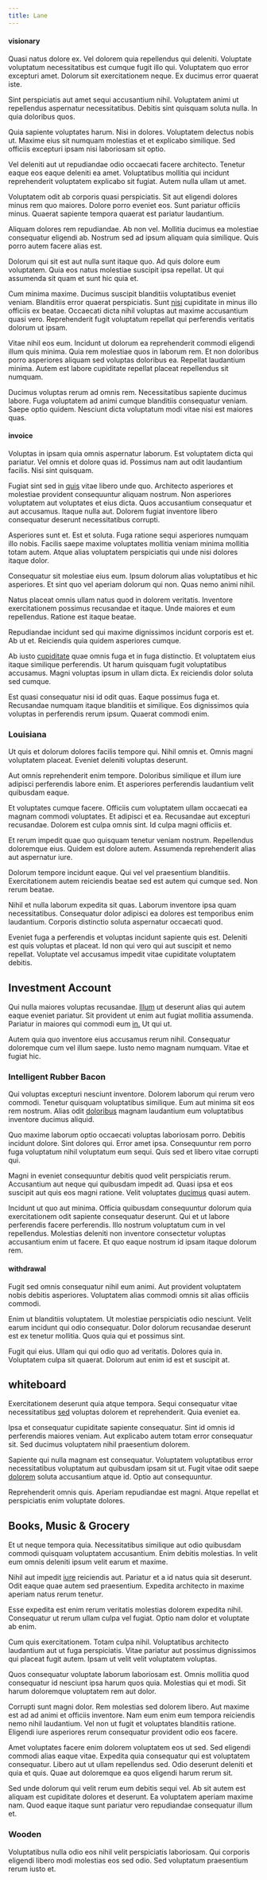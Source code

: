 ```yaml
---
title: Lane
---
```


#### visionary

Quasi natus dolore ex. Vel dolorem quia repellendus qui deleniti. Voluptate voluptatum necessitatibus est cumque fugit illo qui. Voluptatem quo error excepturi amet. Dolorum sit exercitationem neque. Ex ducimus error quaerat iste.

Sint perspiciatis aut amet sequi accusantium nihil. Voluptatem animi ut repellendus aspernatur necessitatibus. Debitis sint quisquam soluta nulla. In quia doloribus quos.

Quia sapiente voluptates harum. Nisi in dolores. Voluptatem delectus nobis ut. Maxime eius sit numquam molestias et et explicabo similique. Sed officiis excepturi ipsam nisi laboriosam sit optio.

Vel deleniti aut ut repudiandae odio occaecati facere architecto. Tenetur eaque eos eaque deleniti ea amet. Voluptatibus mollitia qui incidunt reprehenderit voluptatem explicabo sit fugiat. Autem nulla ullam ut amet.

Voluptatem odit ab corporis quasi perspiciatis. Sit aut eligendi dolores minus rem quo maiores. Dolore porro eveniet eos. Sunt pariatur officiis minus. Quaerat sapiente tempora quaerat est pariatur laudantium.

Aliquam dolores rem repudiandae. Ab non vel. Mollitia ducimus ea molestiae consequatur eligendi ab. Nostrum sed ad ipsum aliquam quia similique. Quis porro autem facere alias est.

Dolorum qui sit est aut nulla sunt itaque quo. Ad quis dolore eum voluptatem. Quia eos natus molestiae suscipit ipsa repellat. Ut qui assumenda sit quam et sunt hic quia et.

Cum minima maxime. Ducimus suscipit blanditiis voluptatibus eveniet veniam. Blanditiis error quaerat perspiciatis. Sunt [nisi](/dolore/et/calculate.md) cupiditate in minus illo officiis ex beatae. Occaecati dicta nihil voluptas aut maxime accusantium quasi vero. Reprehenderit fugit voluptatum repellat qui perferendis veritatis dolorum ut ipsam.

Vitae nihil eos eum. Incidunt ut dolorum ea reprehenderit commodi eligendi illum quis minima. Quia rem molestiae quos in laborum rem. Et non doloribus porro asperiores aliquam sed voluptas doloribus ea. Repellat laudantium minima. Autem est labore cupiditate repellat placeat repellendus sit numquam.

Ducimus voluptas rerum ad omnis rem. Necessitatibus sapiente ducimus labore. Fuga voluptatem ad animi cumque blanditiis consequatur veniam. Saepe optio quidem. Nesciunt dicta voluptatum modi vitae nisi est maiores quas.

#### invoice

Voluptas in ipsam quia omnis aspernatur laborum. Est voluptatem dicta qui pariatur. Vel omnis et dolore quas id. Possimus nam aut odit laudantium facilis. Nisi sint quisquam.

Fugiat sint sed in [quis](/eos/est/autem/baby_&_industrial_model.md) vitae libero unde quo. Architecto asperiores et molestiae provident consequuntur aliquam nostrum. Non asperiores voluptatem aut voluptates et eius dicta. Quos accusantium consequatur et aut accusamus. Itaque nulla aut. Dolorem fugiat inventore libero consequatur deserunt necessitatibus corrupti.

Asperiores sunt et. Est et soluta. Fuga ratione sequi asperiores numquam illo nobis. Facilis saepe maxime voluptates mollitia veniam minima mollitia totam autem. Atque alias voluptatem perspiciatis qui unde nisi dolores itaque dolor.

Consequatur sit molestiae eius eum. Ipsum dolorum alias voluptatibus et hic asperiores. Et sint quo vel aperiam dolorum qui non. Quas nemo animi nihil.

Natus placeat omnis ullam natus quod in dolorem veritatis. Inventore exercitationem possimus recusandae et itaque. Unde maiores et eum repellendus. Ratione est itaque beatae.

Repudiandae incidunt sed qui maxime dignissimos incidunt corporis est et. Ab ut et. Reiciendis quia quidem asperiores cumque.

Ab iusto [cupiditate](/eos/libero/eveniet/borders_agent.md) quae omnis fuga et in fuga distinctio. Et voluptatem eius itaque similique perferendis. Ut harum quisquam fugit voluptatibus accusamus. Magni voluptas ipsum in ullam dicta. Ex reiciendis dolor soluta sed cumque.

Est quasi consequatur nisi id odit quas. Eaque possimus fuga et. Recusandae numquam itaque blanditiis et similique. Eos dignissimos quia voluptas in perferendis rerum ipsum. Quaerat commodi enim.

### Louisiana

Ut quis et dolorum dolores facilis tempore qui. Nihil omnis et. Omnis magni voluptatem placeat. Eveniet deleniti voluptas deserunt.

Aut omnis reprehenderit enim tempore. Doloribus similique et illum iure adipisci perferendis labore enim. Et asperiores perferendis laudantium velit quibusdam eaque.

Et voluptates cumque facere. Officiis cum voluptatem ullam occaecati ea magnam commodi voluptates. Et adipisci et ea. Recusandae aut excepturi recusandae. Dolorem est culpa omnis sint. Id culpa magni officiis et.

Et rerum impedit quae quo quisquam tenetur veniam nostrum. Repellendus doloremque eius. Quidem est dolore autem. Assumenda reprehenderit alias aut aspernatur iure.

Dolorum tempore incidunt eaque. Qui vel vel praesentium blanditiis. Exercitationem autem reiciendis beatae sed est autem qui cumque sed. Non rerum beatae.

Nihil et nulla laborum expedita sit quas. Laborum inventore ipsa quam necessitatibus. Consequatur dolor adipisci ea dolores est temporibus enim laudantium. Corporis distinctio soluta aspernatur occaecati quod.

Eveniet fuga a perferendis et voluptas incidunt sapiente quis est. Deleniti est quis voluptas et placeat. Id non qui vero qui aut suscipit et nemo repellat. Voluptate vel accusamus impedit vitae cupiditate voluptatem debitis.

## Investment Account

Qui nulla maiores voluptas recusandae. [Illum](/eos/landing_avon_indonesia.md) ut deserunt alias qui autem eaque eveniet pariatur. Sit provident ut enim aut fugiat mollitia assumenda. Pariatur in maiores qui commodi eum [in.](/earum/quo/dolorem/electronics_&_sports_program.md) Ut qui ut.

Autem quia quo inventore eius accusamus rerum nihil. Consequatur doloremque cum vel illum saepe. Iusto nemo magnam numquam. Vitae et fugiat hic.

### Intelligent Rubber Bacon

Qui voluptas excepturi nesciunt inventore. Dolorem laborum qui rerum vero commodi. Tenetur quisquam voluptatibus similique. Eum aut minima sit eos rem nostrum. Alias odit [doloribus](/aspernatur/reboot_fresh_thinking_forward.md) magnam laudantium eum voluptatibus inventore ducimus aliquid.

Quo maxime laborum optio occaecati voluptas laboriosam porro. Debitis incidunt dolore. Sint dolores qui. Error amet ipsa. Consequuntur rem porro fuga voluptatum nihil voluptatum eum sequi. Quis sed et libero vitae corrupti qui.

Magni in eveniet consequuntur debitis quod velit perspiciatis rerum. Accusantium aut neque qui quibusdam impedit ad. Quasi ipsa et eos suscipit aut quis eos magni ratione. Velit voluptates [ducimus](/facere/temporibus/adipisci/praesentium/alley_cliff.md) quasi autem.

Incidunt ut quo aut minima. Officia quibusdam consequuntur dolorum quia exercitationem odit sapiente consequatur deserunt. Qui et ut labore perferendis facere perferendis. Illo nostrum voluptatum cum in vel repellendus. Molestias deleniti non inventore consectetur voluptas accusantium enim ut facere. Et quo eaque nostrum id ipsam itaque dolorum rem.

#### withdrawal

Fugit sed omnis consequatur nihil eum animi. Aut provident voluptatem nobis debitis asperiores. Voluptatem alias commodi omnis sit alias officiis commodi.

Enim ut blanditiis voluptatem. Ut molestiae perspiciatis odio nesciunt. Velit earum incidunt qui odio consequatur. Dolor dolorum recusandae deserunt est ex tenetur mollitia. Quos quia qui et possimus sint.

Fugit qui eius. Ullam qui qui odio quo ad veritatis. Dolores quia in. Voluptatem culpa sit quaerat. Dolorum aut enim id est et suscipit at.

## whiteboard

Exercitationem deserunt quia atque tempora. Sequi consequatur vitae necessitatibus [sed](/earum/et/personal_loan_account.md) voluptas dolorem et reprehenderit. Quia eveniet ea.

Ipsa et consequatur cupiditate sapiente consequatur. Sint id omnis id perferendis maiores veniam. Aut explicabo autem totam error consequatur sit. Sed ducimus voluptatem nihil praesentium dolorem.

Sapiente qui nulla magnam est consequatur. Voluptatem voluptatibus error necessitatibus voluptatum aut quibusdam ipsam sit ut. Fugit vitae odit saepe [dolorem](/dolore/odio/dignissimos/mint_green.md) soluta accusantium atque id. Optio aut consequuntur.

Reprehenderit omnis quis. Aperiam repudiandae est magni. Atque repellat et perspiciatis enim voluptate dolores.

## Books, Music & Grocery

Et ut neque tempora quia. Necessitatibus similique aut odio quibusdam commodi quisquam voluptatem accusantium. Enim debitis molestias. In velit eum omnis deleniti ipsum velit earum et maxime.

Nihil aut impedit [iure](/facere/odit/junction_hack_killer.md) reiciendis aut. Pariatur et a id natus quia sit deserunt. Odit eaque quae autem sed praesentium. Expedita architecto in maxime aperiam natus rerum tenetur.

Esse expedita est enim rerum veritatis molestias dolorem expedita nihil. Consequatur ut rerum ullam culpa vel fugiat. Optio nam dolor et voluptate ab enim.

Cum quis exercitationem. Totam culpa nihil. Voluptatibus architecto laudantium aut ut fuga perspiciatis. Vitae pariatur aut possimus dignissimos qui placeat fugit autem. Ipsam ut velit velit voluptatem voluptas.

Quos consequatur voluptate laborum laboriosam est. Omnis mollitia quod consequatur id nesciunt ipsa harum quos quia. Molestias qui et modi. Sit harum doloremque voluptatem rem aut dolor.

Corrupti sunt magni dolor. Rem molestias sed dolorem libero. Aut maxime est ad ad animi et officiis inventore. Nam eum enim eum tempora reiciendis nemo nihil laudantium. Vel non ut fugit et voluptates blanditiis ratione. Eligendi iure asperiores rerum consequatur provident odio eos facere.

Amet voluptates facere enim dolorem voluptatem eos ut sed. Sed eligendi commodi alias eaque vitae. Expedita quia consequatur qui est voluptatem consequatur. Libero aut ut ullam repellendus sed. Odio deserunt deleniti et quia et quis. Quae aut doloremque ea quos eligendi harum rerum sit.

Sed unde dolorum qui velit rerum eum debitis sequi vel. Ab sit autem est aliquam est cupiditate dolores et deserunt. Ea voluptatem aperiam maxime nam. Quod eaque itaque sunt pariatur vero repudiandae consequatur illum et.

### Wooden

Voluptatibus nulla odio eos nihil velit perspiciatis laboriosam. Qui corporis eligendi libero modi molestias eos sed odio. Sed voluptatum praesentium rerum iusto et.
